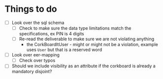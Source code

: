 # Things to do
- [ ] Look over the sql schema
  - [ ] Check to make sure the data type limitations match the specifications, ex PIN is 4 digits
  - [ ] Re-read the deliverable to make sure we are not violating anything
     - the CorkBoardItUser - might or might not be a violation, example uses `User` but that is a reserved word
- [ ] Look over eer-mapping
  - [ ] Check over typos
- [ ] Should we include visibility as an attribute if the corkboard is already a mandatory disjoint?
